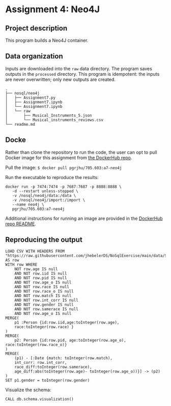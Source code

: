 # Assignment 4: Neo4J

## Project description

This program builds a Neo4J container.

## Data organization

Inputs are downloaded into the `raw` data directory. The program saves outputs in the `processed` directory. This program is idempotent: the inputs are never overwritten; only new outputs are created.
```
.
├── nosql/neo4j
│   ├── Assignment7.py
│   ├── Assignment7.ipynb
│   └── Assignment7.ipynb
│   └── raw
│       ├── Musical_Instruments_5.json
│       └── Musical_instruments_reviews.csv
└── readme.md
```

## Docke

Rather than clone the repository to run the code, the user can opt to pull Docker image for this assignment from [the DockerHub repo](https://hub.docker.com/repository/docker/pgrjhu/705.603/general).

Pull the image: `$ docker pull pgrjhu/705.603:a7-neo4j`

Run the executable to reproduce the results: 
```
docker run -p 7474:7474 -p 7687:7687 -p 8888:8888 \
   -d --restart unless-stopped \
   -v /nosql/neo4j/data:/data \
   -v /nosql/neo4j/import:/import \
   --name neo4j \
   pgrjhu/705.603:a7-neo4j
```

Additional instructions for running an image are provided in the [DockerHub repo README](https://hub.docker.com/repository/docker/pgrjhu/705.603/general).


## Reproducing the output


```
LOAD CSV WITH HEADERS FROM "https://raw.githubusercontent.com/jhebelerDS/NoSqlExercise/main/data/SpeedDatingData.csv" AS row
WITH row WHERE
    NOT row.age IS null
    AND NOT row.iid IS null
    AND NOT row.pid IS null
    AND NOT row.age_o IS null
    AND NOT row.race IS null
    AND NOT row.race_o IS null
    AND NOT row.match IS null
    AND NOT row.int_corr IS null
    AND NOT row.gender IS null
    AND NOT row.samerace IS null
    AND NOT row.age_o IS null
MERGE(
    p1 :Person {id:row.iid,age:toInteger(row.age),
    race:toInteger(row.race) }
)
MERGE(
    p2: Person {id:row.pid, age:toInteger(row.age_o), race:toInteger(row.race_o)}
)
MERGE(
    (p1) - [:Date {match: toInteger(row.match),
    int_corr: row.int_corr,
    race_diff:toInteger(row.samerace),
    age_diff:abs(toInteger(row.age)- toInteger(row.age_o))}] -> (p2)
)
SET p1.gender = toInteger(row.gender)
```

Visualize the schema:
```
CALL db.schema.visualization()
```

